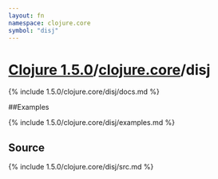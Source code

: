 ```yaml
---
layout: fn
namespace: clojure.core
symbol: "disj"
---
```


# [Clojure 1.5.0](../../)/[clojure.core](../)/disj

{% include 1.5.0/clojure.core/disj/docs.md %}

##Examples

{% include 1.5.0/clojure.core/disj/examples.md %}
## Source
{% include 1.5.0/clojure.core/disj/src.md %}

